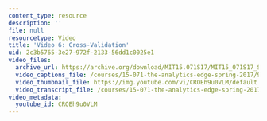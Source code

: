 ```yaml
---
content_type: resource
description: ''
file: null
resourcetype: Video
title: 'Video 6: Cross-Validation'
uid: 2c3b5765-3e27-972f-2133-56dd1c0025e1
video_files:
  archive_url: https://archive.org/download/MIT15.071S17/MIT15_071S17_Session_4.2.11_300k.mp4
  video_captions_file: /courses/15-071-the-analytics-edge-spring-2017/9f860d3c0bd5500f8383cf53aaf7f445_CROEh9u0VLM.vtt
  video_thumbnail_file: https://img.youtube.com/vi/CROEh9u0VLM/default.jpg
  video_transcript_file: /courses/15-071-the-analytics-edge-spring-2017/7c8e88446398b8f669260e0697831267_CROEh9u0VLM.pdf
video_metadata:
  youtube_id: CROEh9u0VLM
---
```


